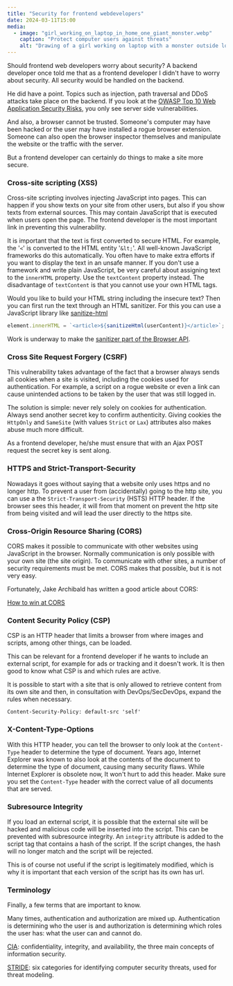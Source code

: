 ```yaml
---
title: "Security for frontend webdevelopers"
date: 2024-03-11T15:00
media:
  - image: "girl_working_on_laptop_in_home_one_giant_monster.webp"
    caption: "Protect computer users against threats"
    alt: "Drawing of a girl working on laptop with a monster outside looking at her" 
---
```


Should frontend web developers worry about security?
A backend developer once told me that as a frontend developer I didn't have to worry
about security. All security would be handled on the backend.

He did have a point. Topics such as injection, path traversal and DDoS attacks take place on the backend.
If you look at the [OWASP Top 10 Web Application Security Risks](https://owasp.org/www-project-top-ten/),
you only see server side vulnerabilities.

And also, a browser cannot be trusted. Someone's computer may have been hacked or the user may have installed a rogue browser extension.
Someone can also open the browser inspector themselves and manipulate the website or the traffic with the server.

But a frontend developer can certainly do things to make a site more secure.

### Cross-site scripting (XSS)

Cross-site scripting involves injecting JavaScript into pages.
This can happen if you show texts on your site from other users, but also if you show texts from external sources.
This may contain JavaScript that is executed when users open the page.
The frontend developer is the most important link in preventing this vulnerability.

It is important that the text is first converted to secure HTML.
For example, the '`<`' is converted to the HTML entity '`&lt;`'.
All well-known JavaScript frameworks do this automatically. You often have to make extra efforts if you want to display the text in an unsafe manner.
If you don't use a framework and write plain JavaScript, be very careful about assigning text to the `innerHTML` property.
Use the `textContent` property instead. The disadvantage of `textContent` is that you cannot use your own HTML tags.

Would you like to build your HTML string including the insecure text? Then you can first run the text through an HTML sanitizer.
For this you can use a JavaScript library like [sanitize-html](https://www.npmjs.com/package/sanitize-html)

```javascript
element.innerHTML = `<article>${sanitizeHtml(userContent)}</article>`;
```

Work is underway to make the [sanitizer part of the Browser API](https://wicg.github.io/sanitizer-api/).

### Cross Site Request Forgery (CSRF)

This vulnerability takes advantage of the fact that a browser always sends all cookies when a site is visited,
including the cookies used for authentication.
For example, a script on a rogue website or even a link can cause unintended actions to be taken by the user that was still logged in.

The solution is simple: never rely solely on cookies for authentication.
Always send another secret key to confirm authenticity.
Giving cookies the `HttpOnly` and `SameSite` (with values `Strict` or `Lax`) attributes also makes abuse much more difficult.

As a frontend developer, he/she must ensure that with an Ajax POST request
the secret key is sent along.

### HTTPS and Strict-Transport-Security

Nowadays it goes without saying that a website only uses https and no longer http.
To prevent a user from (accidentally) going to the http site, you can use a
the `Strict-Transport-Security` (HSTS) HTTP header. If the browser sees this header, it will from that moment on
prevent the http site from being visited and will lead the user directly to the https site.

### Cross-Origin Resource Sharing (CORS)

CORS makes it possible to communicate with other websites using JavaScript in the browser.
Normally communication is only possible with your own site (the site origin).
To communicate with other sites, a number of security requirements must be met.
CORS makes that possible, but it is not very easy.

Fortunately, Jake Archibald has written a good article about CORS:

[How to win at CORS](https://jakearchibald.com/2021/cors/)

### Content Security Policy (CSP)

CSP is an HTTP header that limits a browser from where images and scripts, among other things, can be loaded.

This can be relevant for a frontend developer if he wants to include an external script, for example
for ads or tracking and it doesn't work. It is then good to know what CSP is and which rules are active.

It is possible to start with a site that is only allowed to retrieve content from its own site and then, in
consultation with DevOps/SecDevOps, expand the rules when necessary.

```http request
Content-Security-Policy: default-src 'self'
```

### X-Content-Type-Options

With this HTTP header, you can tell the browser to only look at the `Content-Type` header to determine the type of document.
Years ago, Internet Explorer was known to also look at the contents of the document to determine the type of document,
causing many security flaws. While Internet Explorer is obsolete now, It won't hurt to add this header.
Make sure you set the `Content-Type` header with the correct value of all documents that are served.

### Subresource Integrity

If you load an external script, it is possible that the external site will be hacked and malicious code will be inserted into the script.
This can be prevented with subresource integrity. An `integrity` attribute is added to the script tag that
contains a hash of the script. If the script changes, the hash will no longer match and the script will be rejected.

This is of course not useful if the script is legitimately modified, which is why it is important that each version of the script has its own
has url.

### Terminology

Finally, a few terms that are important to know.

Many times, authentication and authorization are mixed up.
Authentication is determining who the user is and authorization is determining which roles the user has: what the user can and cannot do.

[CIA](https://www.techtarget.com/whatis/definition/Confidentiality-integrity-and-availability-CIA): confidentiality, integrity, and availability, the three main concepts of information security.

[STRIDE](https://en.wikipedia.org/wiki/STRIDE_(security)): six categories for identifying computer security threats, used for threat modeling.
